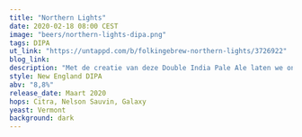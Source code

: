 ```yaml
---
title: "Northern Lights"
date: 2020-02-18 08:00 CEST
image: "beers/northern-lights-dipa.png"
tags: DIPA
ut_link: "https://untappd.com/b/folkingebrew-northern-lights/3726922"
blog_link:
description: "Met de creatie van deze Double India Pale Ale laten we ons licht schijnen op de levendige blend van Citra, Nelson Sauvin en Galaxy hops."
style: New England DIPA
abv: "8,8%"
release_date: Maart 2020
hops: Citra, Nelson Sauvin, Galaxy
yeast: Vermont
background: dark
---
```

